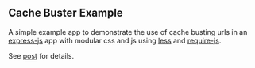 ## Cache Buster Example

A simple example app to demonstrate the use of cache busting urls in an [express-js] app with modular css and js using [less] and [require-js].


See [post] for details.

 [express-js]: http://expressjs.com
 [less]: http://lesscss.org/
 [require-js]: http://requirejs.org/
 [post]: http://www.dodla.com/2013/05/cache-busting-urls-with-nodejs-express.html